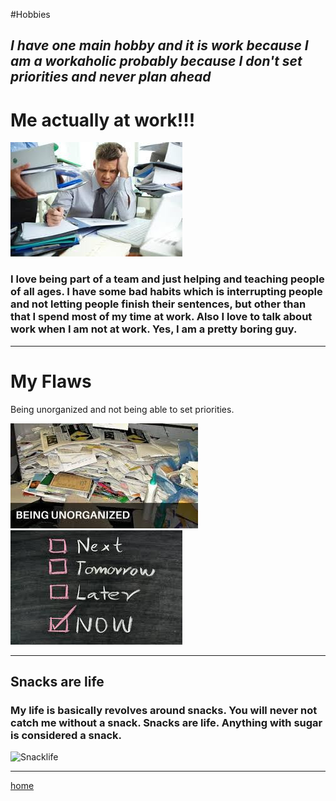 #Hobbies

## ***I have one main hobby and it is work because I am a workaholic probably because I don't set priorities and never plan ahead***

# Me actually at work!!!
![photograph of me at work](meatwork.jpg)

### I love being part of a team and just helping and teaching people of all ages. I have some bad habits which is interrupting people and not letting people finish their sentences, but other than that I spend most of my time at work. Also I love to talk about work when I am not at work. Yes, I am a pretty boring guy.

---


# My Flaws
 Being unorganized and not being able to set priorities.
 
 ![being unorganized](mydesk.jpg)
 ![everything is a now priority](priorities.jpg)
 
 ---
 
 
 ## Snacks are life
 
  ### My life is basically revolves around snacks. You will never not catch me without a snack. Snacks are life. Anything with sugar is considered a snack.
 
 ![Snacklife](Snackmeme.jpg)
 
 ---
 
 [home](index)
